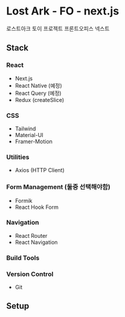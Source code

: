 # Lost Ark - FO - next.js
로스트아크 토이 프로젝트 프론트오피스 넥스트

## Stack
### React
- Next.js
- React Native (예정)
- React Query (예정)
- Redux (createSlice)

### CSS
- Tailwind
- Material-UI
- Framer-Motion


### Utilities
- Axios (HTTP Client)

### Form Management (둘중 선택해야함)
- Formik
- React Hook Form

### Navigation
- React Router
- React Navigation


### Build Tools




### Version Control
- Git




## Setup
